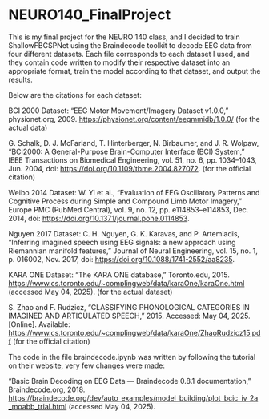 # NEURO140_FinalProject

This is my final project for the NEURO 140 class, and I decided to train ShallowFBCSPNet using the Braindecode toolkit to decode EEG data from four different datasets. Each file corresponds to each dataset I used, and they contain code written to modify their respective dataset into an appropriate format, train the model according to that dataset, and output the results. 

Below are the citations for each dataset: 

BCI 2000 Dataset:
“EEG Motor Movement/Imagery Dataset v1.0.0,” physionet.org, 2009. https://physionet.org/content/eegmmidb/1.0.0/ (for the actual data)

G. Schalk, D. J. McFarland, T. Hinterberger, N. Birbaumer, and J. R. Wolpaw, “BCI2000: A General-Purpose Brain-Computer Interface (BCI) System,” IEEE Transactions on Biomedical Engineering, vol. 51, no. 6, pp. 1034–1043, Jun. 2004, doi: https://doi.org/10.1109/tbme.2004.827072. (for the official citation) 

Weibo 2014 Dataset:
W. Yi et al., “Evaluation of EEG Oscillatory Patterns and Cognitive Process during Simple and Compound Limb Motor Imagery,” Europe PMC (PubMed Central), vol. 9, no. 12, pp. e114853–e114853, Dec. 2014, doi: https://doi.org/10.1371/journal.pone.0114853.

Nguyen 2017 Dataset:
C. H. Nguyen, G. K. Karavas, and P. Artemiadis, “Inferring imagined speech using EEG signals: a new approach using Riemannian manifold features,” Journal of Neural Engineering, vol. 15, no. 1, p. 016002, Nov. 2017, doi: https://doi.org/10.1088/1741-2552/aa8235.

KARA ONE Dataset: 
“The KARA ONE database,” Toronto.edu, 2015. https://www.cs.toronto.edu/~complingweb/data/karaOne/karaOne.html (accessed May 04, 2025). (for the actual dataset)

S. Zhao and F. Rudzicz, “CLASSIFYING PHONOLOGICAL CATEGORIES IN IMAGINED AND ARTICULATED SPEECH,” 2015. Accessed: May 04, 2025. [Online]. Available: https://www.cs.toronto.edu/~complingweb/data/karaOne/ZhaoRudzicz15.pdf (for the official citation)

The code in the file braindecode.ipynb was written by following the tutorial on their website, very few changes were made:

“Basic Brain Decoding on EEG Data — Braindecode 0.8.1 documentation,” Braindecode.org, 2018. https://braindecode.org/dev/auto_examples/model_building/plot_bcic_iv_2a_moabb_trial.html (accessed May 04, 2025).
